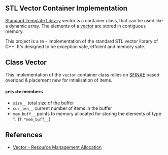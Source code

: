 ## STL Vector Container Implementation

[Standard Template Library](https://en.wikipedia.org/wiki/Standard_Template_Library) vector is a container class, that can be used like a dynamic array. The elements of a [vector](https://en.cppreference.com/w/cpp/container/vector) are stored in contiguous memory.

This project is a re - implementation of the standard STL vector library of C++. It's designed to be exception safe, effcient and memory safe.

## Class Vector

This implementation of the `vector` container class relies on [SFINAE](https://en.wikipedia.org/wiki/Substitution_failure_is_not_an_error) based overload & placement new for intialisation of items.

#### `private` members

* `size__` total size of the buffer
* `cur_len__` current number of items in the buffer
* `mem_buff__` points to memory allocated for storing the elements of type `T`. (`T *mem_buff__`)

## References

* [Vector - Resource Management Allocation](https://lokiastari.com/blog/2016/02/27/vector/index.html)

